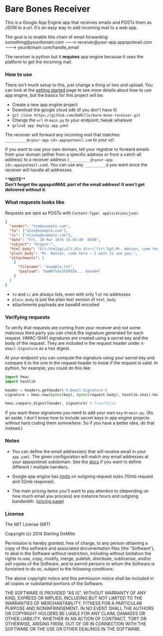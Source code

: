 # Bare Bones Receiver

This is a Google App Engine app that receives emails and POSTs them as JSON to a url. It's an easy way to add incoming mail to a web app.

The goal is to enable this chain of email forwarding:
<br/>
something<span></span>@yourdomain.com 🡒 receiver<span></span>@your-app.appspotmail.com 🡒 yourdomain.com/handle_email

The receiver is python but it **requires** app engine because it uses the platform to get the incoming mail.


### How to use

There isn't much setup to this, just change a thing or two and upload. You can look at the [getting started](https://cloud.google.com/appengine/docs/standard/python/quickstart) page to see more details about how to use app engine, but the basics for this project will be:
- Create a new app engine project
- Download the google cloud sdk (if you don't have it)
- `git clone https://github.com/DeMille/bare-bone-receiver.git`
- Change the `url` in `main.py` to your endpoint, tweak whatever
- `gcloud app deploy app.yaml`

The receiver will forward any incoming mail that matches: `__________@<your-app-id>.appspotmail.com` to your url.

If you want to use your own domain, tell your registrar to forward emails from your domain (either from a specific address or from a catch-all address) to a receiver address (`__________@<your-app-id>.appspotmail.com`). You can use any `__________@` you want since the receiver will handle all addresses.

\*\***NOTE**\*\* <br/>
**Don't forget the appspot<span></span>_MAIL_ part of the email address!  It won't get delivered without it.**


### What requests looks like
Requests are sent as POSTs with `Content-Type: application/json`:

```JSON
{
  "sender": "tom@example.com",
  "to": ["alex@example.com"],
  "cc": ["elisha@example.com"],
  "date": "Fri, 10 Mar 1876 15:54:49 -0500",
  "subject": "Urgent!",
  "html_body": "&lt;html&gt;&lt;div dir=\"ltr\"&gt;Mr. Watson, come here — I want to see you.&lt;/div&gt;&lt;/html&gt;",
  "plain_body": "Mr. Watson, come here — I want to see you.",
  "attachments": [
    {
      "filename": "example.txt",
      "payload": "baWEfsdv25DF654... base64"
    }
  ]
}
```

- `to` and `cc` are always lists, even with only 1 or no addresses
- `plain_body` is just the plain text version of `html_body`
- attachments payloads are base64 encoded


###  Verifying requests
To verify that requests are coming from your receiver and not some malicious third party you can check the signature generated for each request. HMAC-SHA1 signatures are created using a secret key and the body of the request. They are included in the request header under `X-Email-Signature` as a hex digest.

At your endpoint you can compute the signature using your secret key and compare it to the one in the request header to know if the request is valid. In python, for example, you could do this like:
```python
import hmac
import hashlib

header = headers.getheader('X-Email-Signature')
signature = hmac.new(bytes(key), bytes(request.body), hashlib.sha1).hexdigest()

hmac.compare_digest(header, signature) # True/False
```

If you want these signatures you need to add your own `key` in `main.py`. (As an aside, I don't know how to include secret keys in app engine projects without hard coding them _somewhere_. So if you have a better idea, do that instead.)


###  Notes

- You can define the email address(es) that will receive email in your `app.yaml`. The given configuration will match _any_ email addresses at your appspotmail subdomain.  See the [docs](https://cloud.google.com/appengine/docs/standard/python/mail/receiving-mail-with-mail-api) if you want to define different / multiple handlers.

- Google app engine has [limits](https://cloud.google.com/appengine/docs/standard/python/outbound-requests#quotas_and_limits) on outgoing request sizes (10mb request and 32mb response).

- The main pricing items you'll want to pay attention to (depending on how much email you process) are instance hours and outgoing bandwidth. ([pricing page](https://cloud.google.com/appengine/pricing))


### License

The MIT License (MIT)

Copyright (c) 2014 Sterling DeMille

Permission is hereby granted, free of charge, to any person obtaining a copy of
this software and associated documentation files (the "Software"), to deal in
the Software without restriction, including without limitation the rights to
use, copy, modify, merge, publish, distribute, sublicense, and/or sell copies of
the Software, and to permit persons to whom the Software is furnished to do so,
subject to the following conditions:

The above copyright notice and this permission notice shall be included in all
copies or substantial portions of the Software.

THE SOFTWARE IS PROVIDED "AS IS", WITHOUT WARRANTY OF ANY KIND, EXPRESS OR
IMPLIED, INCLUDING BUT NOT LIMITED TO THE WARRANTIES OF MERCHANTABILITY, FITNESS
FOR A PARTICULAR PURPOSE AND NONINFRINGEMENT. IN NO EVENT SHALL THE AUTHORS OR
COPYRIGHT HOLDERS BE LIABLE FOR ANY CLAIM, DAMAGES OR OTHER LIABILITY, WHETHER
IN AN ACTION OF CONTRACT, TORT OR OTHERWISE, ARISING FROM, OUT OF OR IN
CONNECTION WITH THE SOFTWARE OR THE USE OR OTHER DEALINGS IN THE SOFTWARE.